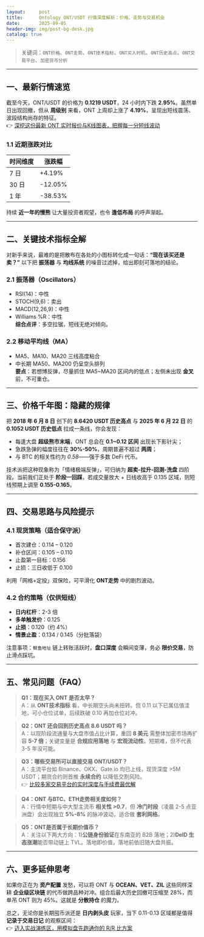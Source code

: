 ```yaml
---
layout:     post
title:      Ontology ONT/USDT 行情深度解析：价格、走势与交易机会
date:       2025-09-05
header-img: img/post-bg-desk.jpg
catalog: true
---
```


> 关键词：`ONT价格`、`ONT走势`、`ONT技术指标`、`ONT买入时机`、`ONT历史高点`、`ONT交易平台`、`加密货币分析`

---

## 一、最新行情速览

截至今天，ONT/USDT 的价格为 **0.1219 USDT**，24 小时内下跌 **2.95%**。虽然单日出现回撤，但从 **周级别** 来看，ONT 上周却上涨了 **4.19%**，呈现出短线震荡、波段结构尚存的特征。  
👉 [深挖这份最新 ONT 实时报价与K线图表，把握每一分短线波动](https://okxdog.com/)  

### 1.1 近期涨跌对比

| 时间维度 | 涨跌幅 |
|--------|-------|
| 7 日   | +4.19% |
| 30 日  | -12.05% |
| 1 年   | -38.53% |

持续 **近一年的慢熊** 让大量投资者观望，也令 **逢低布局** 的呼声渐起。

---

## 二、关键技术指标全解

对新手来说，最难的是把散布在各处的小图标转化成一句话：**“现在该买还是卖？”** 以下把 **振荡器** 与 **均线系统** 的噪音过滤掉，给出即刻可落地的结论。

### 2.1 振荡器（Oscillators）

- RSI(14)：中性  
- STOCH(9,6)：卖出  
- MACD(12,26,9)：中性  
- Williams %R：中性  
**综合点评**：多空拉锯，短线无绝对倾向。

### 2.2 移动平均线（MA）

- MA5、MA10、MA20 三线高度粘合  
- 中长期 MA50、MA200 仍呈空头排列  
**要点**：若想博反弹，尽量抓住 MA5~MA20 区间内的低点；左侧未出现 **金叉** 前，不可重仓。

---

## 三、价格千年图：隐藏的规律

把 **2018 年 6 月 8 日** 创下的 **8.6420 USDT 历史高点** 与 **2025 年 6 月 22 日** 的 **0.1052 USDT 历史低点** 拉成一条线，你会发现：

- 每逢大盘 **超级熊市末端**，ONT 总会在 **0.1~0.12 区间** 出现长下影针尖；  
- 急跌急弹的幅度往往在 **30%-50%**，周期普遍不超过 **两周**；  
- 与 BTC 的相关性约为 *0.58*——强于多数 DeFi 代币。

技术派把这种现象称为「情绪极端反弹」，可归纳为 **超卖-拉升-回测-洗盘** 四阶段。当前我们正处于 **阶段一回踩**，若成交量放大 + 日线收高于 0.135 区域，则短线预期上调至 **0.155-0.165**。

---

## 四、交易思路与风险提示

### 4.1 现货策略（适合保守派）

- 首次建仓：0.114 – 0.120  
- 补仓区间：0.105 – 0.110  
- 止盈第一目标：0.156  
- 止损：三日收低于 0.100

利用「网格+定投」双保险，可平滑化 **ONT走势** 中的剧烈波动。

### 4.2 合约策略（仅供短线）

- **日内杠杆**：2-3 倍  
- **多单触发价**：0.125  
- **止损**：0.120（约 4%）  
- **情景止盈**：0.134 / 0.145（分批落袋）

注意事项：`鲸鱼地址` 链上转账活跃时，**盘口深度** 会瞬间变薄，务必 **限价交易**，防止滑点踩坑。

---

## 五、常见问题（FAQ）

> **Q1：现在买入 ONT 是否太早？**  
A：从 **ONT技术指标** 看，中长期空头尚未扭转。但 0.11 以下已属估值洼地，可小仓位试单，后续跌破 0.10 再加仓位对冲。

> **Q2：ONT 还会回到历史高点 8.6 USDT 吗？**  
A：以现阶段流通量与大盘市值占比计算，重回 **8 美元** 需整体加密市场再扩容 **5-7 倍**；关键变量是 **合规应用落地** 与 **宏观流动性**。短期难，但不代表 3-5 年没可能。

> **Q3：哪些交易所可以直接交易 ONT/USDT？**  
A：主流平台如 Binance、OKX、Gate.io 均已上线，现货深度 >5M USDT；期货合约则首推 **永续合约** 以降低交割风险。  
👉 [比较多家交易平台的实时深度与手续费最优解](https://okxdog.com/)

> **Q4：ONT 与BTC、ETH走势相关度如何？**  
A：行情中短期与中大型主流币 **相关性 >0.7**，但 **冷门时段**（凌晨 2-5 点亚洲盘）会出现独立 **5%-8%** 的脉冲波动，适合做 **套利网格**。

> **Q5：ONT是否属于长期价值币？**  
A：关注以下两大方向：1)**公链身份验证**在东南亚的 B2B 落地；2)**DeID 生态涨潮**能否带动链上 TVL。落地即价值，落地前依旧随大盘共振。

---

## 六、更多延伸思考

如果你正在为 **资产配置** 发愁，可以将 ONT 与 **OCEAN、VET、ZIL** 这些同样深耕 **企业级区块链** 的代币做跨品种对冲。组合后最大历史回撤可压缩至 28%，而单吊 ONT 则为 45%。这就是 **分散持仓** 的魔力。

总之，无论你是长期囤币派还是 **日内剥头皮** 玩家，当下 0.11-0.13 区域都是值得 **记录于交易日记** 的观察区间：  
👉 [迈入实战演练区，用模拟盘先跑通你的 R/R 比方案](https://okxdog.com/)